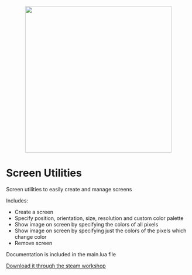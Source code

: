<h1 align="center">
    <img src="https://github.com/ALVAROPING1/Trailmaker-mods/blob/master/ScreenUtilities/preview.png" width="400" height="400" />
</h1>

# Screen Utilities

Screen utilities to easily create and manage screens

Includes:

- Create a screen
- Specify position, orientation, size, resolution and custom color palette
- Show image on screen by specifying the colors of all pixels
- Show image on screen by specifying just the colors of the pixels which change color
- Remove screen

Documentation is included in the main.lua file

[Download it through the steam workshop](https://steamcommunity.com/sharedfiles/filedetails/?id=2511989739)

